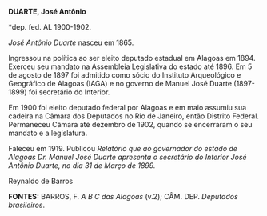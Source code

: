 **DUARTE, José Antônio**

\*dep. fed. AL 1900-1902.

*José Antônio Duarte* nasceu em 1865.

Ingressou na política ao ser eleito deputado estadual em Alagoas em
1894. Exerceu seu mandato na Assembleia Legislativa do estado até 1896.
Em 5 de agosto de 1897 foi admitido como sócio do Instituto Arqueológico
e Geográfico de Alagoas (IAGA) e no governo de Manuel José Duarte
(1897-1899) foi secretário do Interior.

Em 1900 foi eleito deputado federal por Alagoas e em maio assumiu sua
cadeira na Câmara dos Deputados no Rio de Janeiro, então Distrito
Federal. Permaneceu Câmara até dezembro de 1902, quando se encerraram o
seu mandato e a legislatura.

Faleceu em 1919. Publicou *Relatório que ao governador do estado de
Alagoas Dr. Manuel José Duarte apresenta o secretário do Interior José
Antônio Duarte, no dia 31 de Março de 1899.*

Reynaldo de Barros

**FONTES:** BARROS, F. *A B C das Alagoas* (v.2); CÂM. DEP. *Deputados
brasileiros*.
